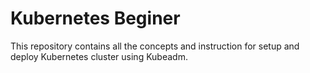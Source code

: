 # Kubernetes Beginer

This repository contains all the concepts and instruction for setup and deploy Kubernetes cluster using Kubeadm.
